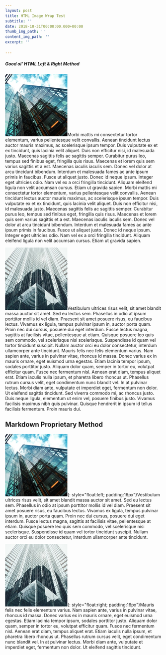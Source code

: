 ```yaml
---
layout: post
title: HTML Image Wrap Test
subtitle: ''
date: 2018-10-31T00:00:00.000+00:00
thumb_img_path: ''
content_img_path: ''
excerpt: ''

---
```

<h5>Good ol' HTML Left & Right Method</h5>
<p><span class="image left"><img src="/images/pic04.jpg" alt="" /></span>Morbi mattis mi consectetur tortor elementum, varius pellentesque velit convallis. Aenean tincidunt lectus auctor mauris maximus, ac scelerisque ipsum tempor. Duis vulputate ex et ex tincidunt, quis lacinia velit aliquet. Duis non efficitur nisi, id malesuada justo. Maecenas sagittis felis ac sagittis semper. Curabitur purus leo, tempus sed finibus eget, fringilla quis risus. Maecenas et lorem quis sem varius sagittis et a est. Maecenas iaculis iaculis sem. Donec vel dolor at arcu tincidunt bibendum. Interdum et malesuada fames ac ante ipsum primis in faucibus. Fusce ut aliquet justo. Donec id neque ipsum. Integer eget ultricies odio. Nam vel ex a orci fringilla tincidunt. Aliquam eleifend ligula non velit accumsan cursus. Etiam ut gravida sapien. Morbi mattis mi consectetur tortor elementum, varius pellentesque velit convallis. Aenean tincidunt lectus auctor mauris maximus, ac scelerisque ipsum tempor. Duis vulputate ex et ex tincidunt, quis lacinia velit aliquet. Duis non efficitur nisi, id malesuada justo. Maecenas sagittis felis ac sagittis semper. Curabitur purus leo, tempus sed finibus eget, fringilla quis risus. Maecenas et lorem quis sem varius sagittis et a est. Maecenas iaculis iaculis sem. Donec vel dolor at arcu tincidunt bibendum. Interdum et malesuada fames ac ante ipsum primis in faucibus. Fusce ut aliquet justo. Donec id neque ipsum. Integer eget ultricies odio. Nam vel ex a orci fringilla tincidunt. Aliquam eleifend ligula non velit accumsan cursus. Etiam ut gravida sapien.</p>

<p><span class="image right"><img src="/images/pic05.jpg" alt="" /></span>Vestibulum ultrices risus velit, sit amet blandit massa auctor sit amet. Sed eu lectus sem. Phasellus in odio at ipsum porttitor mollis id vel diam. Praesent sit amet posuere risus, eu faucibus lectus. Vivamus ex ligula, tempus pulvinar ipsum in, auctor porta quam. Proin nec dui cursus, posuere dui eget interdum. Fusce lectus magna, sagittis at facilisis vitae, pellentesque at etiam. Quisque posuere leo quis sem commodo, vel scelerisque nisi scelerisque. Suspendisse id quam vel tortor tincidunt suscipit. Nullam auctor orci eu dolor consectetur, interdum ullamcorper ante tincidunt. Mauris felis nec felis elementum varius. Nam sapien ante, varius in pulvinar vitae, rhoncus id massa. Donec varius ex in mauris ornare, eget euismod urna egestas. Etiam lacinia tempor ipsum, sodales porttitor justo. Aliquam dolor quam, semper in tortor eu, volutpat efficitur quam. Fusce nec fermentum nisl. Aenean erat diam, tempus aliquet erat. Etiam iaculis nulla ipsum, et pharetra libero rhoncus ut. Phasellus rutrum cursus velit, eget condimentum nunc blandit vel. In at pulvinar lectus. Morbi diam ante, vulputate et imperdiet eget, fermentum non dolor. Ut eleifend sagittis tincidunt. Sed viverra commodo mi, ac rhoncus justo. Duis neque ligula, elementum ut enim vel, posuere finibus justo. Vivamus facilisis maximus nibh quis pulvinar. Quisque hendrerit in ipsum id tellus facilisis fermentum. Proin mauris dui.</p>

## Markdown Proprietary Method
![](/images/pic04.jpg){: style="float:left; padding:16px"}Vestibulum ultrices risus velit, sit amet blandit massa auctor sit amet. Sed eu lectus sem. Phasellus in odio at ipsum porttitor mollis id vel diam. Praesent sit amet posuere risus, eu faucibus lectus. Vivamus ex ligula, tempus pulvinar ipsum in, auctor porta quam. Proin nec dui cursus, posuere dui eget interdum. Fusce lectus magna, sagittis at facilisis vitae, pellentesque at etiam. Quisque posuere leo quis sem commodo, vel scelerisque nisi scelerisque. Suspendisse id quam vel tortor tincidunt suscipit. Nullam auctor orci eu dolor consectetur, interdum ullamcorper ante tincidunt.

![](/images/pic05.jpg){: style="float:right; padding:16px"}Mauris felis nec felis elementum varius. Nam sapien ante, varius in pulvinar vitae, rhoncus id massa. Donec varius ex in mauris ornare, eget euismod urna egestas. Etiam lacinia tempor ipsum, sodales porttitor justo. Aliquam dolor quam, semper in tortor eu, volutpat efficitur quam. Fusce nec fermentum nisl. Aenean erat diam, tempus aliquet erat. Etiam iaculis nulla ipsum, et pharetra libero rhoncus ut. Phasellus rutrum cursus velit, eget condimentum nunc blandit vel. In at pulvinar lectus. Morbi diam ante, vulputate et imperdiet eget, fermentum non dolor. Ut eleifend sagittis tincidunt.